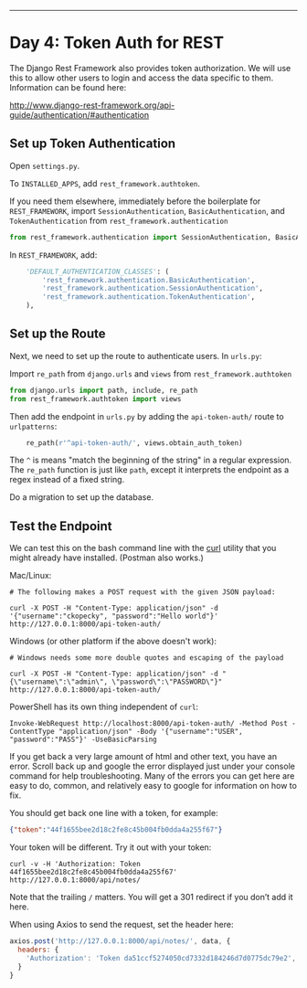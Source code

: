 --------------------
# Day 4: Token Auth for REST

The Django Rest Framework also provides token authorization.  We will use this
to allow other users to login and access the data specific to them.  Information
can be found here:

http://www.django-rest-framework.org/api-guide/authentication/#authentication


## Set up Token Authentication

Open `settings.py`.

To `INSTALLED_APPS`, add `rest_framework.authtoken`.

If you need them elsewhere, immediately before the boilerplate for `REST_FRAMEWORK`, import `SessionAuthentication`, `BasicAuthentication`, and `TokenAuthentication` from `rest_framework.authentication`

```python
from rest_framework.authentication import SessionAuthentication, BasicAuthentication, TokenAuthentication
```

In `REST_FRAMEWORK`, add:

```python
    'DEFAULT_AUTHENTICATION_CLASSES': (
        'rest_framework.authentication.BasicAuthentication',
        'rest_framework.authentication.SessionAuthentication',
        'rest_framework.authentication.TokenAuthentication',
    ),
```

## Set up the Route

Next, we need to set up the route to authenticate users.  In `urls.py`:

Import `re_path` from `django.urls` and `views` from `rest_framework.authtoken`

```python
from django.urls import path, include, re_path
from rest_framework.authtoken import views
```

Then add the endpoint in `urls.py` by adding the `api-token-auth/` route to
`urlpatterns`:

```python
    re_path(r'^api-token-auth/', views.obtain_auth_token)
```

The `^` is means "match the beginning of the string" in a regular expression.
The `re_path` function is just like `path`, except it interprets the endpoint as
a regex instead of a fixed string.

Do a migration to set up the database.

## Test the Endpoint

We can test this on the bash command line with the [curl](https://curl.haxx.se/)
utility that you might already have installed. (Postman also works.)

Mac/Linux:
```
# The following makes a POST request with the given JSON payload:

curl -X POST -H "Content-Type: application/json" -d '{"username":"ckopecky", "password":"Hello world"}' http://127.0.0.1:8000/api-token-auth/
```

Windows (or other platform if the above doesn't work):

```
# Windows needs some more double quotes and escaping of the payload

curl -X POST -H "Content-Type: application/json" -d "{\"username\":\"admin\", \"password\":\"PASSWORD\"}" http://127.0.0.1:8000/api-token-auth/
```

PowerShell has its own thing independent of `curl`:

```
Invoke-WebRequest http://localhost:8000/api-token-auth/ -Method Post -ContentType "application/json" -Body '{"username":"USER", "password":"PASS"}' -UseBasicParsing
```

If you get back a very large amount of html and other text, you have an error.
Scroll back up and google the error displayed just under your console command
for help troubleshooting.  Many of the errors you can get here are easy to do,
common, and relatively easy to google for information on how to fix.

You should get back one line with a token, for example: 

```json
{"token":"44f1655bee2d18c2fe8c45b004fb0dda4a255f67"}
```

Your token will be different.  Try it out with your token:

```
curl -v -H 'Authorization: Token 44f1655bee2d18c2fe8c45b004fb0dda4a255f67' http://127.0.0.1:8000/api/notes/
```

Note that the trailing `/` matters.  You will get a 301 redirect if you don’t
add it here.

When using Axios to send the request, set the header here:

```javascript
axios.post('http://127.0.0.1:8000/api/notes/', data, {
  headers: {
    'Authorization': 'Token da51ccf5274050cd7332d184246d7d0775dc79e2',
  }
}
```
